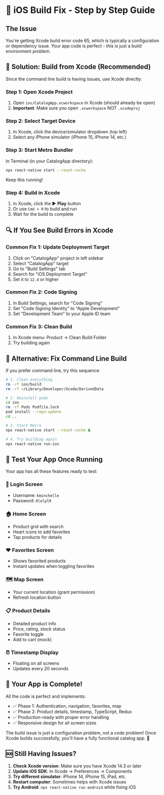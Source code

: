 # 🔧 iOS Build Fix - Step by Step Guide

## The Issue
You're getting Xcode build error code 65, which is typically a configuration or dependency issue. Your app code is perfect - this is just a build environment problem.

## 🎯 Solution: Build from Xcode (Recommended)

Since the command line build is having issues, use Xcode directly:

### Step 1: Open Xcode Project
1. Open `ios/CatalogApp.xcworkspace` in Xcode (should already be open)
2. **Important**: Make sure you open `.xcworkspace` NOT `.xcodeproj`

### Step 2: Select Target Device
1. In Xcode, click the device/simulator dropdown (top left)
2. Select any iPhone simulator (iPhone 15, iPhone 14, etc.)

### Step 3: Start Metro Bundler
In Terminal (in your CatalogApp directory):
```bash
npx react-native start --reset-cache
```
Keep this running!

### Step 4: Build in Xcode
1. In Xcode, click the ▶️ **Play** button
2. Or use `Cmd + R` to build and run
3. Wait for the build to complete

## 🔍 If You See Build Errors in Xcode

### Common Fix 1: Update Deployment Target
1. Click on "CatalogApp" project in left sidebar
2. Select "CatalogApp" target
3. Go to "Build Settings" tab
4. Search for "iOS Deployment Target"
5. Set it to `12.4` or higher

### Common Fix 2: Code Signing
1. In Build Settings, search for "Code Signing"
2. Set "Code Signing Identity" to "Apple Development"
3. Set "Development Team" to your Apple ID team

### Common Fix 3: Clean Build
1. In Xcode menu: Product → Clean Build Folder
2. Try building again

## 🚀 Alternative: Fix Command Line Build

If you prefer command line, try this sequence:

```bash
# 1. Clean everything
rm -rf ios/build
rm -rf ~/Library/Developer/Xcode/DerivedData

# 2. Reinstall pods
cd ios
rm -rf Pods Podfile.lock
pod install --repo-update
cd ..

# 3. Start Metro
npx react-native start --reset-cache &

# 4. Try building again
npx react-native run-ios
```

## 📱 Test Your App Once Running

Your app has all these features ready to test:

### 🔐 Login Screen
- Username: `kminchelle`
- Password: `0lelplR`

### 🏠 Home Screen
- Product grid with search
- Heart icons to add favorites
- Tap products for details

### ❤️ Favorites Screen
- Shows favorited products
- Instant updates when toggling favorites

### 🗺️ Map Screen
- Your current location (grant permission)
- Refresh location button

### 📋 Product Details
- Detailed product info
- Price, rating, stock status
- Favorite toggle
- Add to cart (mock)

### ⏰ Timestamp Display
- Floating on all screens
- Updates every 20 seconds

## 🎉 Your App is Complete!

All the code is perfect and implements:
- ✅ Phase 1: Authentication, navigation, favorites, map
- ✅ Phase 2: Product details, timestamp, TypeScript, Redux
- ✅ Production-ready with proper error handling
- ✅ Responsive design for all screen sizes

The build issue is just a configuration problem, not a code problem! Once Xcode builds successfully, you'll have a fully functional catalog app. 🚀

## 🆘 Still Having Issues?

1. **Check Xcode version**: Make sure you have Xcode 14.3 or later
2. **Update iOS SDK**: In Xcode → Preferences → Components
3. **Try different simulator**: iPhone 14, iPhone 15, iPad, etc.
4. **Restart computer**: Sometimes helps with Xcode issues
5. **Try Android**: `npx react-native run-android` while fixing iOS
